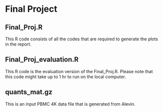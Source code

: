 # Final Project 

## Final_Proj.R

This R code consists of all the codes that are required to generate the plots in the report.

## Final_Proj_evaluation.R

This R code is the evaluation version of the Final_Proj.R. Please note that this code might take up to 1 hr to run on the local computer.

## quants_mat.gz

This is an input PBMC 4K data file that is generated from Alevin.
